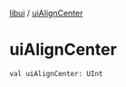 [libui](README.md) / [uiAlignCenter](ui-align-center.md)

# uiAlignCenter

`val uiAlignCenter: UInt`
